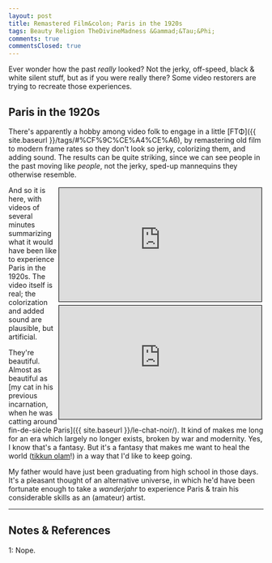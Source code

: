 ```yaml
---
layout: post
title: Remastered Film&colon; Paris in the 1920s
tags: Beauty Religion TheDivineMadness &Gammad;&Tau;&Phi;
comments: true
commentsClosed: true
---
```


Ever wonder how the past _really_ looked?  Not the jerky, off-speed, black &amp; white
silent stuff, but as if you were really there?  Some video restorers are trying to
recreate those experiences.  


## Paris in the 1920s  

There's apparently a hobby among video folk to engage in a little
[&Gammad;&Tau;&Phi;]({{ site.baseurl }}/tags/#%CF%9C%CE%A4%CE%A6), by
remastering old film to modern frame rates so they don't look so jerky, colorizing them,
and adding sound.  The results can be quite striking, since we can see people in the past
moving like _people_, not the jerky, sped-up mannequins they otherwise resemble.

<iframe width="400" height="224" src="https://www.youtube.com/embed/mgVl6Yk4itw" allow="accelerometer; encrypted-media; gyroscope; picture-in-picture" allowfullscreen style="float: right; margin: 3px 3px 3px 3px; border: 1px solid #000000;"></iframe>
<iframe width="400" height="224" src="https://www.youtube.com/embed/tcuaQbBwK80" allow="accelerometer; encrypted-media; gyroscope; picture-in-picture" allowfullscreen style="float: right; margin: 3px 3px 3px 3px; border: 1px solid #000000;"></iframe>
And so it is here, with videos of several minutes summarizing what it would have been like
to experience Paris in the 1920s.  The video itself is real; the colorization and added sound
are plausible, but artificial.  

They're beautiful.  Almost as beautiful as [my cat in his previous incarnation, when he was
catting around fin-de-siècle Paris]({{ site.baseurl }}/le-chat-noir/).  It kind of makes
me long for an era which largely no longer exists, broken by war and modernity.  Yes, I
know that's a fantasy.  But it's a fantasy that makes me want to heal the world
([tikkun olam](https://en.wikipedia.org/wiki/Tikkun_olam)!) in a way that I'd like to keep
going.  

My father would have just been graduating from high school in those days.  It's a pleasant
thought of an alternative universe, in which he'd have been fortunate enough to take a
_wanderjahr_ to experience Paris &amp; train his considerable skills as an (amateur) artist.  

---

## Notes &amp; References  

<!--
<sup id="fn1a">[[1]](#fn1)</sup>

<a id="fn1">1</a>: ***, ["***"](***), *** [↩](#fn1a)  

<a href="{{ site.baseurl }}/images/***">
  <img src="{{ site.baseurl }}/images/***" width="400" height="***" alt="***" title="***" style="float: right; margin: 3px 3px 3px 3px; border: 1px solid #000000;">
</a>

<iframe width="400" height="224" src="***" allow="accelerometer; encrypted-media; gyroscope; picture-in-picture" allowfullscreen style="float: right; margin: 3px 3px 3px 3px; border: 1px solid #000000;"></iframe>
-->

<a id="fn1">1</a>: Nope.  
